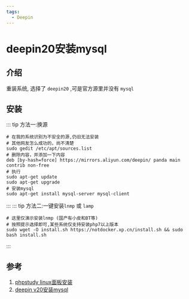 ```yaml
---
tags:
  - Deepin
---
```

# deepin20安装mysql

## 介绍
重装系统, 选择了 `deepin20` ,可是官方源里并没有 `mysql`

## 安装
::: tip 方法一:换源
  ```shell
  # 在我的系统识别为不安全的源,仍旧无法安装
  # 其他网友怎么成功的，尚不清楚
  sudo gedit /etc/apt/sources.list
  # 删除内容，并添加一下内容
  deb [by-hash=force] https://mirrors.aliyun.com/deepin/ panda main contrib non-free
  # 执行
  sudo apt-get update
  sudo apt-get upgrade
  # 安装mysql
  sudo apt-get install mysql-server mysql-client
  ```
:::
::: tip 方法二:一键安装`lnmp` 或 `lamp`
```shell
# 这里仅演示安装lnmp (国产有小皮和BT等)
# 按照提示选择即可,某些系统仅支持安装php7以上版本
sudo wget -O install.sh https://notdocker.xp.cn/install.sh && sudo bash install.sh
```
:::


## 参考
1. [phpstudy linux面板安装](https://www.xp.cn/linux.html#install-show)
1. [deepin v20安装mysql](https://blog.csdn.net/weixin_45079974/article/details/109033353)